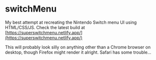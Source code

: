 # switchMenu

My best attempt at recreating the Nintendo Switch menu UI using HTML/CSS/JS. Check the latest build at [https://superswitchmenu.netlify.app/](https://superswitchmenu.netlify.app/)

This will probably look silly on anything other than a Chrome browser on desktop, though Firefox might render it alright. Safari has some trouble...

